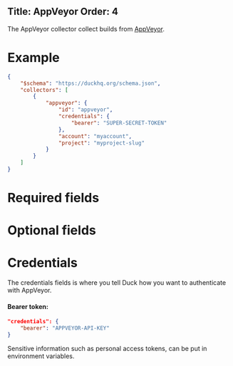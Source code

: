 Title: AppVeyor
Order: 4
---

The AppVeyor collector collect builds from [AppVeyor](https://www.appveyor.com/).  

# Example

```json
{
    "$schema": "https://duckhq.org/schema.json",
    "collectors": [
        {
            "appveyor": {
                "id": "appveyor",
                "credentials": {
                    "bearer": "SUPER-SECRET-TOKEN"
                },
                "account": "myaccount",
                "project": "myproject-slug"
            }
        }
    ]
}
```

# Required fields

<?# JsonSchema type=AppVeyorConfiguration required=true credentialsType=AppVeyorCredentials /?>

# Optional fields

<?# JsonSchema type=AppVeyorConfiguration required=false /?>

# Credentials

The credentials fields is where you tell Duck how you want to authenticate
with AppVeyor.

#### Bearer token:

```json
"credentials": {
    "bearer": "APPVEYOR-API-KEY"
}
```

<div class="alert alert-info" role="alert">
  <i class="fad fa-info-circle icon-web"></i> Sensitive information such as 
  personal access tokens, can be put in environment variables.
</div>